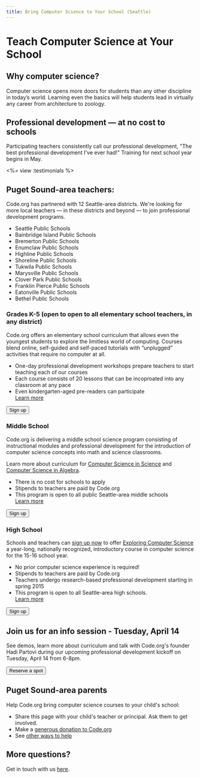 ```yaml
---
title: Bring Computer Science to Your School (Seattle)
---
```


# Teach Computer Science at Your School

## Why computer science?

Computer science opens more doors for students than any other discipline in today’s world. Learning even the basics will help students lead in virtually any career  from architecture to zoology.

## Professional development — at no cost to schools
Participating teachers consistently call our professional development, "The best professional development I've ever had!" Training for next school year begins in May.

<%= view :testimonials %>

## Puget Sound-area teachers:

Code.org has partnered with 12 Seattle-area districts. We're looking for more local teachers — in these districts and beyond — to join professional development programs. 

- Seattle Public Schools
- Bainbridge Island Public Schools
- Bremerton Public Schools
- Enumclaw Public Schools
- Highline Public Schools
- Shoreline Public Schools
- Tukwila Public Schools
- Marysville Public Schools
- Clover Park Public Schools
- Franklin Pierce Public Schools
- Eatonville Public Schools
- Bethel Public Schools

### Grades K-5 (open to open to all elementary school teachers, in any district)

Code.org offers an elementary school curriculum that allows even the youngest students to explore the limitless world of computing. Courses blend online, self-guided and self-paced tutorials with “unplugged” activities that require no computer at all.

- One-day professional development workshops prepare teachers to start teaching each of our courses
- Each course consists of 20 lessons that can be incoproated into any classroom at any pace
- Even kindergarten-aged pre-readers can participate<br />
[Learn more](/k5)

[<button>Sign up</button>](/professional-development-workshops)


### Middle School

Code.org is delivering a middle school science program consisting of instructional modules and professional development for the introduction of computer science concepts into math and science classrooms.

Learn more about curriculum for [Computer Science in Science](/curriculum/mss) and [Computer Science in Algebra](/curriculum/msm).

- There is no cost for schools to apply
- Stipends to teachers are paid by Code.org
- This program is open to all public Seattle-area middle schools<br />
[Learn more](/educate/professional-development)

[<button>Sign up</button>](http://www.jotformpro.com/form/50198109848969)

### High School
Schools and teachers can [sign up now](http://www.jotformpro.com/form/50198109848969) to offer [Exploring Computer Science](http://exploringcs.org/curriculum) a year-long, nationally recognized, introductory course in computer science for the 15-16 school year.

- No prior computer science experience is required!
- Stipends to teachers are paid by Code.org
- Teachers undergo research-based professional development starting in spring 2015
- This program is open to all Seattle-area high schools.<br />
[Learn more](/educate/professional-development)

[<button>Sign up</button>](http://www.jotformpro.com/form/50198109848969)


## Join us for an info session - Tuesday, April 14

See demos, learn more about curriculum and talk with Code.org's founder Hadi Partovi during our upcoming professional development kickoff on Tuesday, April 14 from 6-8pm.

[<button>Reserve a spot</button>](https://www.eventbrite.com/e/codeorgs-puget-sound-kickoff-tickets-16403153273)


## Puget Sound-area parents

Help Code.org bring computer science courses to your child's school:

* Share this page with your child's teacher or principal. Ask them to get involved.
* Make a [generous donation to Code.org](/donate)
* See [other ways to help](/help)

## More questions?

Get in touch with us [here](http://support.code.org/).
